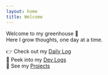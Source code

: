 ```yaml
---
layout: home
title: Welcome
---
```


Welcome to my greenhouse 🌿  
Here I grow thoughts, one day at a time.

👉 Check out my [Daily Log](/daily.html)  
📓 Peek into my [Dev Logs](/devlogs/)  
🧪 See my [Projects](/projects/)
